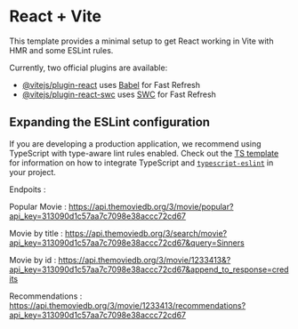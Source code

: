 # React + Vite

This template provides a minimal setup to get React working in Vite with HMR and some ESLint rules.

Currently, two official plugins are available:

- [@vitejs/plugin-react](https://github.com/vitejs/vite-plugin-react/blob/main/packages/plugin-react) uses [Babel](https://babeljs.io/) for Fast Refresh
- [@vitejs/plugin-react-swc](https://github.com/vitejs/vite-plugin-react/blob/main/packages/plugin-react-swc) uses [SWC](https://swc.rs/) for Fast Refresh

## Expanding the ESLint configuration

If you are developing a production application, we recommend using TypeScript with type-aware lint rules enabled. Check out the [TS template](https://github.com/vitejs/vite/tree/main/packages/create-vite/template-react-ts) for information on how to integrate TypeScript and [`typescript-eslint`](https://typescript-eslint.io) in your project.


Endpoits :

Popular Movie :
https://api.themoviedb.org/3/movie/popular?api_key=313090d1c57aa7c7098e38accc72cd67

Movie by title :
https://api.themoviedb.org/3/search/movie?api_key=313090d1c57aa7c7098e38accc72cd67&query=Sinners

Movie by id :
https://api.themoviedb.org/3/movie/1233413&?api_key=313090d1c57aa7c7098e38accc72cd67&append_to_response=credits

Recommendations :
https://api.themoviedb.org/3/movie/1233413/recommendations?api_key=313090d1c57aa7c7098e38accc72cd67
